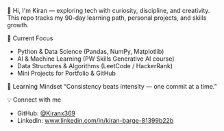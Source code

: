  🚀 Hi, I'm Kiran — exploring tech with curiosity, discipline, and creativity.  
This repo tracks my 90-day learning path, personal projects, and skills growth.

 🌱 Current Focus
- Python & Data Science (Pandas, NumPy, Matplotlib)
- AI & Machine Learning (PW Skills Generative AI course)
- Data Structures & Algorithms (LeetCode / HackerRank)
- Mini Projects for Portfolio & GitHub

 🧠 Learning Mindset
 “Consistency beats intensity — one commit at a time.”

 💡 Connect with me
- GitHub: [@Kiranx369](https://github.com/Kiranx369)
- LinkedIn: www.linkedin.com/in/kiran-barge-81399b22b

